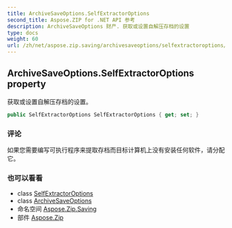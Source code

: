 ```yaml
---
title: ArchiveSaveOptions.SelfExtractorOptions
second_title: Aspose.ZIP for .NET API 参考
description: ArchiveSaveOptions 财产. 获取或设置自解压存档的设置
type: docs
weight: 60
url: /zh/net/aspose.zip.saving/archivesaveoptions/selfextractoroptions/
---
```

## ArchiveSaveOptions.SelfExtractorOptions property

获取或设置自解压存档的设置。

```csharp
public SelfExtractorOptions SelfExtractorOptions { get; set; }
```

### 评论

如果您需要编写可执行程序来提取存档而目标计算机上没有安装任何软件，请分配它。

### 也可以看看

* class [SelfExtractorOptions](../../selfextractoroptions/)
* class [ArchiveSaveOptions](../)
* 命名空间 [Aspose.Zip.Saving](../../archivesaveoptions/)
* 部件 [Aspose.Zip](../../../)



